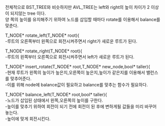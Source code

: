 전체적으로 BST_TREE와 비슷하지만 AVL_TREE는 left와 right의 높이 차이가 2 이상이 되지않는 tree 이다.  
양 쪽의 높이를 유지해주기 위하여 노드를 삽입할 때마다 rotate를 이용해서 balance를 맞춘다.  
  
T_NODE* rotate_left(T_NODE* root){  
-루트의 오른쪽부터 왼쪽으로 회전시켜주면서 right가 새로운 루트가 된다.  
  
T_NODE* rotate_right(T_NODE* root){  
-루트의 왼쪽부터 오른쪽으로 회전시켜주면서 left가 새로운 루트가 된다.  
  
T_NODE* insert_rotate(T_NODE* root,T_NODE* new_node,bool* taller){  
-현재 루트가 왼쪽의 높이가 높은지,오른쪽이 높은지,높이가 같은지를 이용해서 밸런스를 맞추어준다.  
-이를 위해 node에 balance값이 필요하고 balance를 맞추는 함수가 필요하다.  
  
T_NODE* balance_left(T_NODE* root,bool* taller){  
-노드가 삽입된 상태에서 왼쪽,오른쪽의 높이를 구한다.  
-높이를 맞추기 위하여 회전이 되기 전에 회전이 된 후에 변하게될 값들을 미리 바꾸어 놓는다.  
-높이에 맞게 회전시킨다.  
